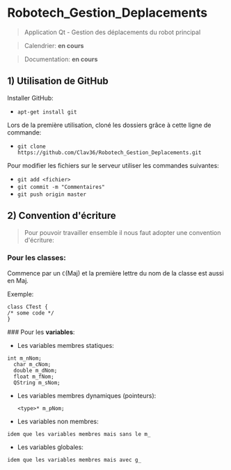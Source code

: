 # Robotech_Gestion_Deplacements
> Application Qt - Gestion des déplacements du robot principal

> Calendrier: **en cours**

> Documentation: **en cours**

## 1) Utilisation de GitHub

Installer GitHub:

- `apt-get install git`

Lors de la première utilisation, cloné les dossiers grâce à cette ligne de commande:

- `git clone https://github.com/Clav36/Robotech_Gestion_Deplacements.git`
  
Pour modifier les fichiers sur le serveur utiliser les commandes suivantes:

- `git add <fichier>`
- `git commit -m "Commentaires"`
- `git push origin master`
  
## 2) Convention d'écriture

> Pour pouvoir travailler ensemble il nous faut adopter une convention d'écriture:

### Pour les **classes**: 

Commence par un `C`(Maj) et la première lettre du nom de la classe est aussi en Maj. 

Exemple:

<pre><code>class CTest {
/* some code */
}</code></pre>


### Pour les **variables**:
- Les variables membres statiques:
<pre><code>int m_nNom;
  char m_cNom;
  double m_dNom;
  float m_fNom;
  QString m_sNom;
</code></pre>

- Les variables membres dynamiques (pointeurs):

  `<type>* m_pNom;`

- Les variables non membres:
  
`idem que les variables membres mais sans le m_`
  
- Les variables globales:

`idem que les variables membres mais avec g_`


  




